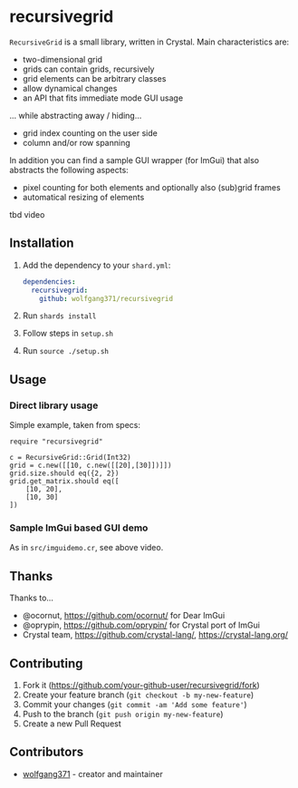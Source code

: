 # recursivegrid

`RecursiveGrid` is a small library, written in Crystal. Main characteristics are:
- two-dimensional grid
- grids can contain grids, recursively
- grid elements can be arbitrary classes
- allow dynamical changes
- an API that fits immediate mode GUI usage

... while abstracting away / hiding...

- grid index counting on the user side
- column and/or row spanning

In addition you can find a sample GUI wrapper (for ImGui) that also abstracts the following aspects:
- pixel counting for both elements and optionally also (sub)grid frames
- automatical resizing of elements

tbd video

## Installation

1. Add the dependency to your `shard.yml`:

   ```yaml
   dependencies:
     recursivegrid:
       github: wolfgang371/recursivegrid
   ```

2. Run `shards install`

3. Follow steps in `setup.sh`

4. Run `source ./setup.sh`

## Usage

### Direct library usage

Simple example, taken from specs:

```crystal
require "recursivegrid"

c = RecursiveGrid::Grid(Int32)
grid = c.new([[10, c.new([[20],[30]])]])
grid.size.should eq({2, 2})
grid.get_matrix.should eq([
    [10, 20],
    [10, 30]
])
```

### Sample ImGui based GUI demo

As in `src/imguidemo.cr`, see above video.

## Thanks

Thanks to...
- @ocornut, https://github.com/ocornut/ for Dear ImGui
- @oprypin, https://github.com/oprypin/ for Crystal port of ImGui
- Crystal team, https://github.com/crystal-lang/, https://crystal-lang.org/

## Contributing

1. Fork it (<https://github.com/your-github-user/recursivegrid/fork>)
2. Create your feature branch (`git checkout -b my-new-feature`)
3. Commit your changes (`git commit -am 'Add some feature'`)
4. Push to the branch (`git push origin my-new-feature`)
5. Create a new Pull Request

## Contributors

- [wolfgang371](https://github.com/wolfgang371) - creator and maintainer
